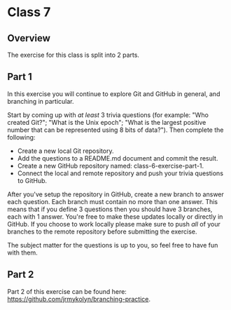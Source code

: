# Class 7

## Overview
The exercise for this class is split into 2 parts.

## Part 1
In this exercise you will continue to explore Git and GitHub in general, and branching in particular.

Start by coming up with _at least_ 3 trivia questions (for example: "Who created Git?"; "What is the Unix epoch"; "What is the largest positive number that can be represented using 8 bits of data?"). Then complete the following:

- Create a new local Git repository.
- Add the questions to a README.md document and commit the result.
- Create a new GitHub repository named: class-6-exercise-part-1.
- Connect the local and remote repository and push your trivia questions to GitHub.

After you've setup the repository in GitHub, create a new branch to answer each question. Each branch must contain no more than one answer. This means that if you define 3 questions then you should have 3 branches, each with 1 answer. You're free to make these updates locally or directly in GitHub. If you choose to work locally please make sure to push _all_ of your branches to the remote repository before submitting the exercise.

The subject matter for the questions is up to you, so feel free to have fun with them.

## Part 2
Part 2 of this exercise can be found here: https://github.com/jrmykolyn/branching-practice.
